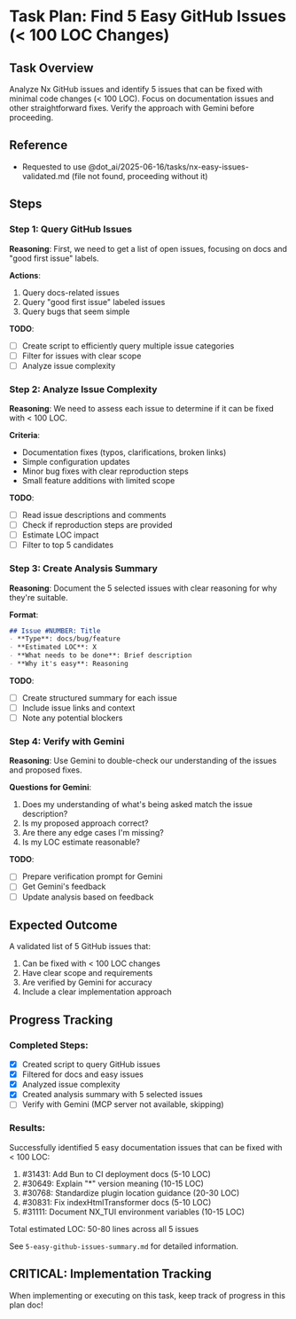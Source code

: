 # Task Plan: Find 5 Easy GitHub Issues (< 100 LOC Changes)

## Task Overview
Analyze Nx GitHub issues and identify 5 issues that can be fixed with minimal code changes (< 100 LOC). Focus on documentation issues and other straightforward fixes. Verify the approach with Gemini before proceeding.

## Reference
- Requested to use @dot_ai/2025-06-16/tasks/nx-easy-issues-validated.md (file not found, proceeding without it)

## Steps

### Step 1: Query GitHub Issues
**Reasoning**: First, we need to get a list of open issues, focusing on docs and "good first issue" labels.

**Actions**:
1. Query docs-related issues
2. Query "good first issue" labeled issues  
3. Query bugs that seem simple

**TODO**:
- [ ] Create script to efficiently query multiple issue categories
- [ ] Filter for issues with clear scope
- [ ] Analyze issue complexity

### Step 2: Analyze Issue Complexity
**Reasoning**: We need to assess each issue to determine if it can be fixed with < 100 LOC.

**Criteria**:
- Documentation fixes (typos, clarifications, broken links)
- Simple configuration updates
- Minor bug fixes with clear reproduction steps
- Small feature additions with limited scope

**TODO**:
- [ ] Read issue descriptions and comments
- [ ] Check if reproduction steps are provided
- [ ] Estimate LOC impact
- [ ] Filter to top 5 candidates

### Step 3: Create Analysis Summary
**Reasoning**: Document the 5 selected issues with clear reasoning for why they're suitable.

**Format**:
```markdown
## Issue #NUMBER: Title
- **Type**: docs/bug/feature
- **Estimated LOC**: X
- **What needs to be done**: Brief description
- **Why it's easy**: Reasoning
```

**TODO**:
- [ ] Create structured summary for each issue
- [ ] Include issue links and context
- [ ] Note any potential blockers

### Step 4: Verify with Gemini
**Reasoning**: Use Gemini to double-check our understanding of the issues and proposed fixes.

**Questions for Gemini**:
1. Does my understanding of what's being asked match the issue description?
2. Is my proposed approach correct?
3. Are there any edge cases I'm missing?
4. Is my LOC estimate reasonable?

**TODO**:
- [ ] Prepare verification prompt for Gemini
- [ ] Get Gemini's feedback
- [ ] Update analysis based on feedback

## Expected Outcome
A validated list of 5 GitHub issues that:
1. Can be fixed with < 100 LOC changes
2. Have clear scope and requirements
3. Are verified by Gemini for accuracy
4. Include a clear implementation approach

## Progress Tracking

### Completed Steps:
- [x] Created script to query GitHub issues
- [x] Filtered for docs and easy issues
- [x] Analyzed issue complexity
- [x] Created analysis summary with 5 selected issues
- [ ] Verify with Gemini (MCP server not available, skipping)

### Results:
Successfully identified 5 easy documentation issues that can be fixed with < 100 LOC:
1. #31431: Add Bun to CI deployment docs (5-10 LOC)
2. #30649: Explain "*" version meaning (10-15 LOC)
3. #30768: Standardize plugin location guidance (20-30 LOC)
4. #30831: Fix indexHtmlTransformer docs (5-10 LOC)
5. #31111: Document NX_TUI environment variables (10-15 LOC)

Total estimated LOC: 50-80 lines across all 5 issues

See `5-easy-github-issues-summary.md` for detailed information.

## CRITICAL: Implementation Tracking
When implementing or executing on this task, keep track of progress in this plan doc!